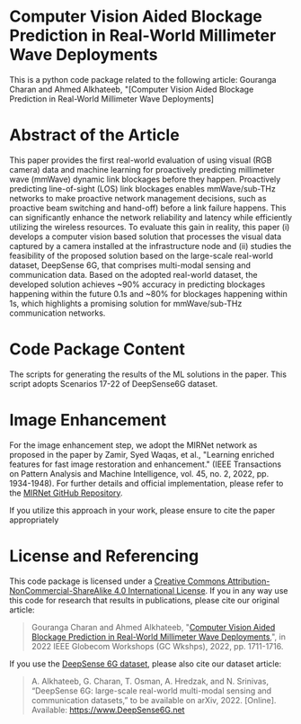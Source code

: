 # Computer Vision Aided Blockage Prediction in  Real-World Millimeter Wave Deployments
This is a python code package related to the following article:
Gouranga Charan and Ahmed Alkhateeb, "[Computer Vision Aided Blockage Prediction in  Real-World Millimeter Wave Deployments]

# Abstract of the Article
This paper provides the first real-world evaluation of using visual (RGB camera) data and machine learning for proactively predicting millimeter wave (mmWave) dynamic link blockages before they happen. Proactively predicting line-of-sight (LOS) link blockages enables mmWave/sub-THz networks to make proactive network management decisions, such as proactive beam switching and hand-off) before a link failure happens. This can significantly  enhance the network reliability and latency  while efficiently utilizing the wireless resources. To evaluate this gain in reality, this paper (i) develops a computer vision based solution that processes the visual data captured by a camera installed at the infrastructure node and (ii) studies the feasibility of the proposed solution based on the large-scale real-world dataset, DeepSense 6G, that comprises multi-modal sensing and communication data. Based on the adopted  real-world dataset, the developed solution achieves ~90% accuracy in predicting blockages happening within the future 0.1s and ~80% for blockages happening within 1s, which highlights a promising solution for  mmWave/sub-THz communication networks.

# Code Package Content 
The scripts for generating the results of the ML solutions in the paper. This script adopts Scenarios 17-22 of DeepSense6G dataset.


# Image Enhancement
For the image enhancement step, we adopt the MIRNet network as proposed in the paper by Zamir, Syed Waqas, et al., "Learning enriched features for fast image restoration and enhancement." (IEEE Transactions on Pattern Analysis and Machine Intelligence, vol. 45, no. 2, 2022, pp. 1934-1948). For further details and official implementation, please refer to the [MIRNet GitHub Repository](https://github.com/swz30/MIRNet).

If you utilize this approach in your work, please ensure to cite the paper appropriately


# License and Referencing
This code package is licensed under a [Creative Commons Attribution-NonCommercial-ShareAlike 4.0 International License](https://creativecommons.org/licenses/by-nc-sa/4.0/). 
If you in any way use this code for research that results in publications, please cite our original article:
> Gouranga Charan and Ahmed Alkhateeb, "[Computer Vision Aided Blockage Prediction in Real-World Millimeter Wave Deployments](https://ieeexplore.ieee.org/abstract/document/10008524),", in 2022 IEEE Globecom Workshops (GC Wkshps), 2022, pp. 1711-1716.

If you use the [DeepSense 6G dataset](www.deepsense6g.net), please also cite our dataset article:
> A. Alkhateeb, G. Charan, T. Osman, A. Hredzak, and N. Srinivas, “DeepSense 6G: large-scale real-world multi-modal sensing and communication datasets,” to be available on arXiv, 2022. [Online]. Available: https://www.DeepSense6G.net

